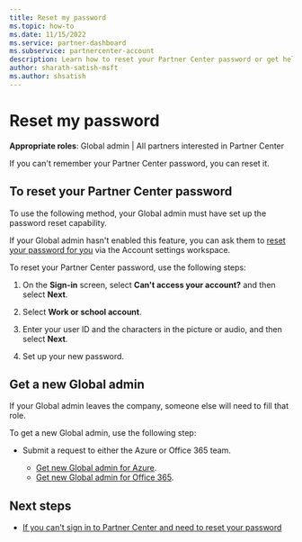 ```yaml
---
title: Reset my password
ms.topic: how-to
ms.date: 11/15/2022
ms.service: partner-dashboard
ms.subservice: partnercenter-account
description: Learn how to reset your Partner Center password or get help from your company's Global admin. Also, learn how to add a new Partner Center Global admin.
author: sharath-satish-msft
ms.author: shsatish
---
```


# Reset my password

**Appropriate roles**: Global admin | All partners interested in Partner Center

If you can't remember your Partner Center password, you can reset it.

## To reset your Partner Center password

To use the following method, your Global admin must have set up the password reset capability.

If your Global admin hasn't enabled this feature, you can ask them to [reset your password for you](reset-a-user-password.md) via the Account settings workspace.

To reset your Partner Center password, use the following steps:

1. On the **Sign-in** screen, select **Can't access your account?** and then select **Next**.

2. Select **Work or school account**.

3. Enter your user ID and the characters in the picture or audio, and then select **Next**.

4. Set up your new password.

## Get a new Global admin

If your Global admin leaves the company, someone else will need to fill that role.

To get a new Global admin, use the following step:

- Submit a request to either the Azure or Office 365 team.

  - [Get new Global admin for Azure](./no-mpn-admin.md).
  - [Get new Global admin for Office 365](https://admin.microsoft.com/).

## Next steps

- [If you can't sign in to Partner Center and need to reset your password](unable-to-sign-in.md)
